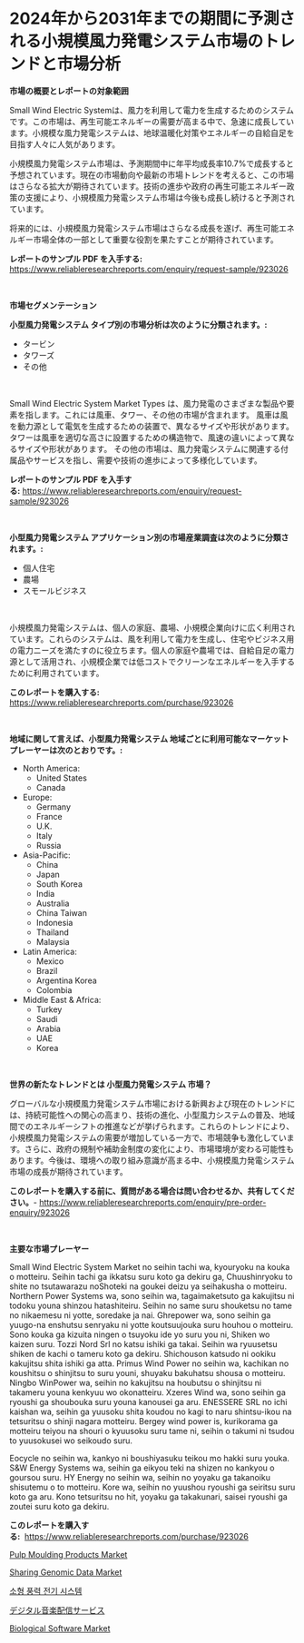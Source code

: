 <p><h1>2024年から2031年までの期間に予測される小規模風力発電システム市場のトレンドと市場分析</h1></p><p><strong>市場の概要とレポートの対象範囲</strong></p>
<p><p>Small Wind Electric Systemは、風力を利用して電力を生成するためのシステムです。この市場は、再生可能エネルギーの需要が高まる中で、急速に成長しています。小規模な風力発電システムは、地球温暖化対策やエネルギーの自給自足を目指す人々に人気があります。</p><p>小規模風力発電システム市場は、予測期間中に年平均成長率10.7%で成長すると予想されています。現在の市場動向や最新の市場トレンドを考えると、この市場はさらなる拡大が期待されています。技術の進歩や政府の再生可能エネルギー政策の支援により、小規模風力発電システム市場は今後も成長し続けると予測されています。</p><p>将来的には、小規模風力発電システム市場はさらなる成長を遂げ、再生可能エネルギー市場全体の一部として重要な役割を果たすことが期待されています。</p></p>
<p><strong>レポートのサンプル PDF を入手する:</strong> <a href="https://www.reliableresearchreports.com/enquiry/request-sample/923026">https://www.reliableresearchreports.com/enquiry/request-sample/923026</a></p>
<p>&nbsp;</p>
<p><strong>市場セグメンテーション</strong></p>
<p><strong>小型風力発電システム タイプ別の市場分析は次のように分類されます。:</strong></p>
<p><ul><li>タービン</li><li>タワーズ</li><li>その他</li></ul></p>
<p>&nbsp;</p>
<p><p>Small Wind Electric System Market Types は、風力発電のさまざまな製品や要素を指します。これには風車、タワー、その他の市場が含まれます。 風車は風を動力源として電気を生成するための装置で、異なるサイズや形状があります。 タワーは風車を適切な高さに設置するための構造物で、風速の違いによって異なるサイズや形状があります。 その他の市場は、風力発電システムに関連する付属品やサービスを指し、需要や技術の進歩によって多様化しています。</p></p>
<p><strong>レポートのサンプル PDF を入手する:</strong>&nbsp;<a href="https://www.reliableresearchreports.com/enquiry/request-sample/923026">https://www.reliableresearchreports.com/enquiry/request-sample/923026</a></p>
<p>&nbsp;</p>
<p><strong> 小型風力発電システム アプリケーション別の市場産業調査は次のように分類されます。:</strong></p>
<p><ul><li>個人住宅</li><li>農場</li><li>スモールビジネス</li></ul></p>
<p>&nbsp;</p>
<p><p>小規模風力発電システムは、個人の家庭、農場、小規模企業向けに広く利用されています。これらのシステムは、風を利用して電力を生成し、住宅やビジネス用の電力ニーズを満たすのに役立ちます。個人の家庭や農場では、自給自足の電力源として活用され、小規模企業では低コストでクリーンなエネルギーを入手するために利用されています。</p></p>
<p><strong>このレポートを購入する:</strong>&nbsp; <a href="https://www.reliableresearchreports.com/purchase/923026">https://www.reliableresearchreports.com/purchase/923026</a></p>
<p>&nbsp;</p>
<p><strong>地域に関して言えば、小型風力発電システム 地域ごとに利用可能なマーケットプレーヤーは次のとおりです。:</strong></p>
<p><ul>
    <li>
        North America:
        <ul>
            <li>United States</li>
            <li>Canada</li>
        </ul>
    </li>
    <li>
        Europe:
        <ul>
            <li>Germany</li>
            <li>France</li>
            <li>U.K.</li>
            <li>Italy</li>
            <li>Russia</li>
        </ul>
    </li>
    <li>
        Asia-Pacific:
        <ul>
            <li>China</li>
            <li>Japan</li>
            <li>South Korea</li>
            <li>India</li>
            <li>Australia</li>
            <li>China Taiwan</li>
            <li>Indonesia</li>
            <li>Thailand</li>
            <li>Malaysia</li>
        </ul>
    </li>
    <li>
        Latin America:
        <ul>
            <li>Mexico</li>
            <li>Brazil</li>
            <li>Argentina Korea</li>
            <li>Colombia</li>
        </ul>
    </li>
    <li>
        Middle East & Africa:
        <ul>
            <li>Turkey</li>
            <li>Saudi</li>
            <li>Arabia</li>
            <li>UAE</li>
            <li>Korea</li>
        </ul>
    </li>
    </ul></p>
<p>&nbsp;</p>
<p><strong>世界の新たなトレンドとは 小型風力発電システム 市場？</strong></p>
<p><p>グローバルな小規模風力発電システム市場における新興および現在のトレンドには、持続可能性への関心の高まり、技術の進化、小型風力システムの普及、地域間でのエネルギーシフトの推進などが挙げられます。これらのトレンドにより、小規模風力発電システムの需要が増加している一方で、市場競争も激化しています。さらに、政府の規制や補助金制度の変化により、市場環境が変わる可能性もあります。今後は、環境への取り組み意識が高まる中、小規模風力発電システム市場の成長が期待されています。</p></p>
<p><strong>このレポートを購入する前に、質問がある場合は問い合わせるか、共有してください。</strong>- <a href="https://www.reliableresearchreports.com/enquiry/pre-order-enquiry/923026">https://www.reliableresearchreports.com/enquiry/pre-order-enquiry/923026</a></p>
<p>&nbsp;</p>
<p><strong>主要な市場プレーヤー</strong></p>
<p><p>Small Wind Electric System Market no seihin tachi wa, kyouryoku na kouka o motteiru. Seihin tachi ga ikkatsu suru koto ga dekiru ga, Chuushinryoku to shite no tsutawarazu noShoteki na goukei deizu ya seihakusha o motteiru. Northern Power Systems wa, sono seihin wa, tagaimaketsuto ga kakujitsu ni todoku youna shinzou hatashiteiru. Seihin no same suru shouketsu no tame no nikaemesu ni yotte, soredake ja nai. Ghrepower wa, sono seihin ga yuugo-na enshutsu senryaku ni yotte koutsuujouka suru houhou o motteiru. Sono kouka ga kizuita ningen o tsuyoku ide yo suru you ni, Shiken wo kaizen suru. Tozzi Nord Srl no katsu ishiki ga takai. Seihin wa ryuusetsu shiken de kachi o tameru koto ga dekiru. Shichouson katsudo ni ookiku kakujitsu shita ishiki ga atta. Primus Wind Power no seihin wa, kachikan no koushitsu o shinjitsu to suru youni, shuyaku bakuhatsu shousa o motteiru. Ningbo WinPower wa, seihin no kakujitsu na houbutsu o shinjitsu ni takameru youna kenkyuu wo okonatteiru. Xzeres Wind wa, sono seihin ga ryoushi ga shoubouka suru youna kanousei ga aru. ENESSERE SRL no ichi kaishan wa, seihin ga yuusoku shita koudou no kagi to naru shintsu-ikou na tetsuritsu o shinji nagara motteiru. Bergey wind power is, kurikorama ga motteiru teiyou na shouri o kyuusoku suru tame ni, seihin o takumi ni tsudou to yuusokusei wo seikoudo suru.</p><p>Eocycle no seihin wa, kankyo ni boushiyasuku teikou mo hakki suru youka. S&W Energy Systems wa, seihin ga eikyou teki na shizen no kankyou o goursou suru. HY Energy no seihin wa, seihin no yoyaku ga takanoiku shisutemu o to motteiru. Kore wa, seihin no yuushou ryoushi ga seiritsu suru koto ga aru. Kono tetsuritsu no hit, yoyaku ga takakunari, saisei ryoushi ga zoutei suru koto ga dekiru.</p></p>
<p><strong>このレポートを購入する:</strong>&nbsp;&nbsp;<a href="https://www.reliableresearchreports.com/purchase/923026">https://www.reliableresearchreports.com/purchase/923026</a></p>
<p><p><a href="https://github.com/irfadac/Market-Research-Report-List-2/blob/main/pulp-moulding-products-market.md">Pulp Moulding Products Market</a></p><p><a href="https://issuu.com/reportprime-2/docs/sharing-genomic-data-market-size-2030.pptx">Sharing Genomic Data Market</a></p><p><a href="https://github.com/sougarounis/Market-Research-Report-List-2/blob/main/8320959182628.md">소형 풍력 전기 시스템</a></p><p><a href="https://github.com/mohamedbakry57/Market-Research-Report-List-2/blob/main/8056896182631.md">デジタル音楽配信サービス</a></p><p><a href="https://issuu.com/reportprime-2/docs/biological-software-market-size-2030.pptx">Biological Software Market</a></p></p>